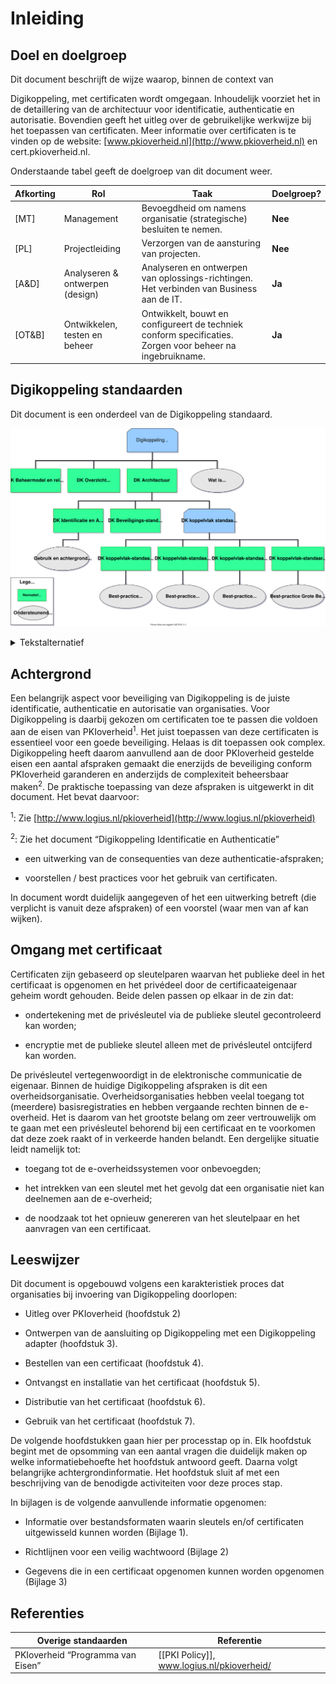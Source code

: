 # Inleiding

## Doel en doelgroep

Dit document beschrijft de wijze waarop, binnen de context van

Digikoppeling, met certificaten wordt omgegaan. Inhoudelijk voorziet het in de detaillering van de architectuur voor identificatie, authenticatie en autorisatie. Bovendien geeft het uitleg over de gebruikelijke werkwijze bij het toepassen van certificaten. Meer informatie over certificaten is te vinden op de website: [www.pkioverheid.nl](http://www.pkioverheid.nl) en cert.pkioverheid.nl.

Onderstaande tabel geeft de doelgroep van dit document weer.

| Afkorting | Rol | Taak| Doelgroep? |
|---|---|---|---|
| [MT]   | Management   | Bevoegdheid om namens organisatie (strategische) besluiten te nemen.   | **Nee**   |
| [PL]   | Projectleiding   | Verzorgen van de aansturing van projecten.   | **Nee**   |
| [A&D]   | Analyseren & ontwerpen (design) | Analyseren en ontwerpen van oplossings-richtingen. Het verbinden van Business aan de IT.   | **Ja**   |
| [OT&B]   | Ontwikkelen, testen en beheer   | Ontwikkelt, bouwt en configureert de techniek conform specificaties. Zorgen voor beheer na ingebruikname.  | **Ja**   |

## Digikoppeling standaarden

Dit document is een onderdeel van de Digikoppeling standaard.

![Overzicht van de onderdelen van de Digikoppeling Standaard, de standaard is onderverdeeld in normatieve en ondersteunende onderdelen](media/DK_Specificatie_structuur.svg "Opbouw documentatie Digikoppeling")


<details>
    <summary> Tekstalternatief </summary>
<h2>Digikoppeling</h2>
<p>Logius beheert Digikoppeling. De standaard bestaat uit beheermodel, een overzicht van actuele documentatie en de Digikoppeling architectuur. De architectuur omvat documentatie over identificatie en authorisatie, beveiligingsstandaarden en de koppelvlak standaarden. De koppelvlak standaarden bestaat uit API, WUS (SOAP) en ebMS standaarden met daarnaast een standaard voor grote berichten. Onderstaande documenten vormen samen de Digikoppeling standaard.</p>
<h3>Normatieve documenten</h3>
<ul>
  <li>
    <a href="https://publicatie.centrumvoorstandaarden.nl/dk/actueel/">Digikoppeling Overzicht Actuele Documentatie en voorschriften</a>
  </li>
    <li>
    <a href="https://publicatie.centrumvoorstandaarden.nl/dk/architectuur">Digikoppeling Architectuur</a> Dit is de huidige versie.
  </li>
  <ul>
    <li>
      <a href="https://publicatie.centrumvoorstandaarden.nl/dk/beveilig/">Digikoppeling Beveiligingsstandaarden en voorschriften</a>
    </li>
    <li>
      <a href="https://publicatie.centrumvoorstandaarden.nl/dk/idauth/">Digikoppeling Identificatie en Authenticatie</a>
    </li>
    <li>Koppelvlakstandaarden:</li>
    <ul>
      <li>
        <a href="https://publicatie.centrumvoorstandaarden.nl/dk/ebms/">Digikoppeling Koppelvlakstandaard ebMS2</a>
      </li>
      <li>
        <a href="https://publicatie.centrumvoorstandaarden.nl/dk/wus/">Digikoppeling Koppelvlakstandaard WUS</a>
      </li>
      <li>
        <a href="https://publicatie.centrumvoorstandaarden.nl/dk/gb/">Digikoppeling Koppelvlakstandaard Grote Berichten</a>
      </li>
    </ul>
  </ul>
  <li>
    <a href="https://publicatie.centrumvoorstandaarden.nl/dk/beheer/">Digikoppeling Beheermodel</a>
  </li>
</ul>
<h3>Ondersteunende documenten (niet normatief)</h3>
<ul>
  <li>
    <a href="https://publicatie.centrumvoorstandaarden.nl/dk/watisdk/">Wat is Digikoppeling?</a>
  </li>
  <li>
    <a href="https://publicatie.centrumvoorstandaarden.nl/dk/bpebms">Digikoppeling Best Practices ebMS2</a>
  </li>
  <li>
    <a href="https://publicatie.centrumvoorstandaarden.nl/dk/bpwus">Digikoppeling Best Practices WUS</a>
  </li>
  <li>
    <a href="https://publicatie.centrumvoorstandaarden.nl/dk/bpgb">Digikoppeling Best Practices Grote Berichten</a>
  </li>
  <li>
    <a href="https://publicatie.centrumvoorstandaarden.nl/dk/gbachtcert/">Digikoppeling Gebruik en Achtergronden Certificaten</a>
  </li>
  </ul>

</details>


## Achtergrond

Een belangrijk aspect voor beveiliging van Digikoppeling is de juiste identificatie, authenticatie en autorisatie van organisaties. Voor Digikoppeling is daarbij gekozen om certificaten toe te passen die voldoen aan de eisen van PKIoverheid<sup>1</sup>. Het juist toepassen van deze certificaten is essentieel voor een goede beveiliging. Helaas is dit toepassen ook complex. Digikoppeling heeft daarom aanvullend aan de door PKIoverheid gestelde eisen een aantal afspraken gemaakt die enerzijds de beveiliging conform PKIoverheid garanderen en anderzijds de complexiteit beheersbaar maken<sup>2</sup>. De praktische toepassing van deze afspraken is uitgewerkt in dit document. Het bevat daarvoor:

<sup>1</sup>: Zie [http://www.logius.nl/pkioverheid](http://www.logius.nl/pkioverheid)

<sup>2</sup>: Zie het document “Digikoppeling Identificatie en Authenticatie”

- een uitwerking van de consequenties van deze authenticatie-afspraken;

- voorstellen / best practices voor het gebruik van certificaten.

In document wordt duidelijk aangegeven of het een uitwerking betreft (die verplicht is vanuit deze afspraken) of een voorstel (waar men van af kan wijken).

## Omgang met certificaat

Certificaten zijn gebaseerd op sleutelparen waarvan het publieke deel in het certificaat is opgenomen en het privédeel door de certificaateigenaar geheim wordt gehouden. Beide delen passen op elkaar in de zin dat:

- ondertekening met de privésleutel via de publieke sleutel gecontroleerd kan worden;

- encryptie met de publieke sleutel alleen met de privésleutel ontcijferd kan worden.

De privésleutel vertegenwoordigt in de elektronische communicatie de eigenaar. Binnen de huidige Digikoppeling afspraken is dit een overheidsorganisatie. Overheidsorganisaties hebben veelal toegang tot (meerdere) basisregistraties en hebben vergaande rechten binnen de e-overheid. Het is daarom van het grootste belang om zeer vertrouwelijk om te gaan met een privésleutel behorend bij een certificaat en te voorkomen dat deze zoek raakt of in verkeerde handen belandt. Een dergelijke situatie leidt namelijk tot:

- toegang tot de e-overheidssystemen voor onbevoegden;

- het intrekken van een sleutel met het gevolg dat een organisatie niet kan deelnemen aan de e-overheid;

- de noodzaak tot het opnieuw genereren van het sleutelpaar en het aanvragen van een certificaat.

## Leeswijzer

Dit document is opgebouwd volgens een karakteristiek proces dat organisaties bij invoering van Digikoppeling doorlopen:

- Uitleg over PKIoverheid (hoofdstuk 2)

- Ontwerpen van de aansluiting op Digikoppeling met een Digikoppeling adapter (hoofdstuk 3).

- Bestellen van een certificaat (hoofdstuk 4).

- Ontvangst en installatie van het certificaat (hoofdstuk 5).

- Distributie van het certificaat (hoofdstuk 6).

- Gebruik van het certificaat (hoofdstuk 7).

De volgende hoofdstukken gaan hier per processtap op in. Elk hoofdstuk begint met de opsomming van een aantal vragen die duidelijk maken op welke informatiebehoefte het hoofdstuk antwoord geeft. Daarna volgt belangrijke achtergrondinformatie. Het hoofdstuk sluit af met een beschrijving van de benodigde activiteiten voor deze proces stap.

In bijlagen is de volgende aanvullende informatie opgenomen:

- Informatie over bestandsformaten waarin sleutels en/of certificaten uitgewisseld kunnen worden (Bijlage 1).

- Richtlijnen voor een veilig wachtwoord (Bijlage 2)

- Gegevens die in een certificaat opgenomen kunnen worden opgenomen (Bijlage 3)

## Referenties

| **Overige standaarden**   | **Referentie**   |
|---|---|
| PKIoverheid “Programma van Eisen” | [[PKI Policy]], www.logius.nl/pkioverheid/ |

